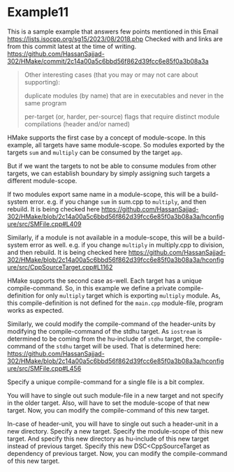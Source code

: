 # Example11

This is a sample example that answers few points mentioned in this Email 
https://lists.isocpp.org/sg15/2023/08/2018.php
Checked with and links are from this commit latest at the time of writing.
https://github.com/HassanSajjad-302/HMake/commit/2c14a00a5c6bbd56f862d39fcc6e85f0a3b08a3a


> Other interesting cases (that you may or may not care about supporting):
>
> duplicate modules (by name) that are in executables and never in the
> same program
> 
> per-target (or, harder, per-source) flags that require distinct module
> compilations (header and/or named)

HMake supports the first case by a concept of module-scope. 
In this example, all targets have same module-scope.
So modules exported by the targets ```sum``` and ```multiply```
can be consumed by the target ```app```.

But if we want the targets to not be able to consume modules from
other targets, we can establish boundary by simply assigning
such targets a different module-scope.

If two modules export same name in a module-scope,
this will be a build-system error.
e.g. if you change ```sum``` in sum.cpp to ```multiply```, and then rebuild.
It is being checked here
https://github.com/HassanSajjad-302/HMake/blob/2c14a00a5c6bbd56f862d39fcc6e85f0a3b08a3a/hconfigure/src/SMFile.cpp#L409

Similarly, if a module is not available in a module-scope,
this will be a build-system error as well.
e.g. if you change ```multiply``` in multiply.cpp to division, and then rebuild.
It is being checked here
https://github.com/HassanSajjad-302/HMake/blob/2c14a00a5c6bbd56f862d39fcc6e85f0a3b08a3a/hconfigure/src/CppSourceTarget.cpp#L1162


HMake supports the second case as-well.
Each target has a unique compile-command.
So, in this example we define a private compile-definition for only ```multiply```
target which is exporting ```multiply``` module. 
As, this compile-definition is not defined for the ```main.cpp``` module-file,
program works as expected.


Similarly, we could modify the compile-command of the header-units by modifying the 
compile-command of the stdhu target.
As ```iostream``` is determined to be coming from the hu-include of ```stdhu``` target,
the compile-command of the ```stdhu``` target will be used.
That is determined here:
https://github.com/HassanSajjad-302/HMake/blob/2c14a00a5c6bbd56f862d39fcc6e85f0a3b08a3a/hconfigure/src/SMFile.cpp#L456

Specify a unique compile-command for a single file is a bit complex.

You will have to single out such module-file in a new target and not specify in the older target.
Also, will have to set the module-scope of that new target.
Now, you can modify the compile-command of this new target.

In-case of header-unit, you will have to single out such a header-unit in a new directory.
Specify a new target.
Specify the module-scope of this new target.
And specify this new directory as hu-include of this new target instead of previous target.
Specify this new DSC<CppSourceTarget as dependency of previous target.
Now, you can modify the compile-command of this new target.
